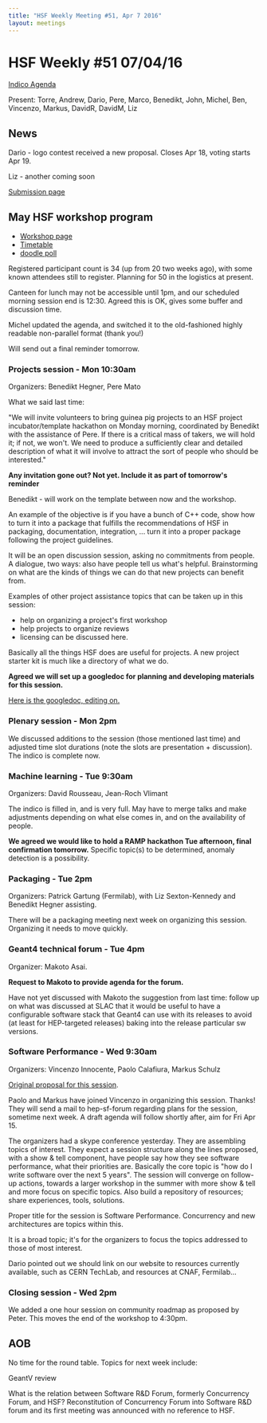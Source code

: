 ```yaml
---
title: "HSF Weekly Meeting #51, Apr 7 2016"
layout: meetings
---
```


# HSF Weekly #51 07/04/16

[Indico Agenda](https://indico.cern.ch/event/517375/)

Present: Torre, Andrew, Dario, Pere, Marco, Benedikt, John, Michel, Ben,
Vincenzo, Markus, DavidR, DavidM, Liz

## News

Dario - logo contest received a new proposal. Closes Apr 18, voting starts
Apr 19.

Liz - another coming soon

[Submission page](http://it.wikitolearn.org/Main_HSF_Page/Some_proposals_for_the_HSF_logo)

## May HSF workshop program

- [Workshop page](https://indico.cern.ch/event/496146/)
- [Timetable](https://indico.cern.ch/event/496146/other-view?view=standard)
- [doodle poll](http://doodle.com/poll/8hpxredhnci2i8xh)

Registered participant count is 34 (up from 20 two weeks ago), with some known
attendees still to register. Planning for 50 in the logistics at present.

Canteen for lunch may not be accessible until 1pm, and our scheduled morning
session end is 12:30. Agreed this is OK, gives some buffer and discussion time.

Michel updated the agenda, and switched it to the old-fashioned highly readable
non-parallel format (thank you!)

Will send out a final reminder tomorrow.

### Projects session - Mon 10:30am

Organizers: Benedikt Hegner, Pere Mato

What we said last time:

"We will invite volunteers to bring guinea pig projects to an HSF project
incubator/template hackathon on Monday morning, coordinated by Benedikt with the
assistance of Pere. If there is a critical mass of takers, we will hold it; if
not, we won't. We need to produce a sufficiently clear and detailed description
of what it will involve to attract the sort of people who should be interested."

**Any invitation gone out? Not yet. Include it as part of tomorrow's reminder**

Benedikt - will work on the template between now and the workshop.

An example of the objective is if you have a bunch of C++ code, show how to turn
it into a package that fulfills the recommendations of HSF in packaging,
documentation, integration, ... turn it into a proper package following the
project guidelines.

It will be an open discussion session, asking no commitments from people. A
dialogue, two ways: also have people tell us what's helpful. Brainstorming on
what are the kinds of things we can do that new projects can benefit from.

Examples of other project assistance topics that can be taken up in this
session:

- help on organizing a project's first workshop
- help projects to organize reviews
- licensing can be discussed here.

Basically all the things HSF does are useful for projects. A new project starter
kit is much like a directory of what we do.

**Agreed we will set up a googledoc for planning and developing materials for
this session.**

[Here is the googledoc, editing on.](https://docs.google.com/document/d/1ODIlTrPqOgqg_0w9w9IGiulbzrv5GhUldnpF9xLxhig/edit?usp=sharing)

### Plenary session - Mon 2pm

We discussed additions to the session (those mentioned last time) and adjusted
time slot durations (note the slots are presentation + discussion). The indico
is complete now.

### Machine learning - Tue 9:30am

Organizers: David Rousseau, Jean-Roch Vlimant

The indico is filled in, and is very full. May have to merge talks and make
adjustments depending on what else comes in, and on the availability of people.

**We agreed we would like to hold a RAMP hackathon Tue afternoon, final
confirmation tomorrow.** Specific topic(s) to be determined, anomaly detection
is a possibility.

### Packaging - Tue 2pm

Organizers: Patrick Gartung (Fermilab), with Liz Sexton-Kennedy and Benedikt
Hegner assisting.

There will be a packaging meeting next week on organizing this session.
Organizing it needs to move quickly.

### Geant4 technical forum - Tue 4pm

Organizer: Makoto Asai.

**Request to Makoto to provide agenda for the forum.**

Have not yet discussed with Makoto the suggestion from last time: follow up on
what was discussed at SLAC that it would be useful to have a configurable
software stack that Geant4 can use with its releases to avoid (at least for
HEP-targeted releases) baking into the release particular sw versions.

### Software Performance - Wed 9:30am

Organizers: Vincenzo Innocente, Paolo Calafiura, Markus Schulz

[Original proposal for this session](https://docs.google.com/document/d/1IwY3EiTuCkUI_YXcq7-N265MzA-5iJpl87bR22vfmk0/edit?usp=sharing).

Paolo and Markus have joined Vincenzo in organizing this session. Thanks! They
will send a mail to hep-sf-forum regarding plans for the session, sometime next
week. A draft agenda will follow shortly after, aim for Fri Apr 15.

The organizers had a skype conference yesterday. They are assembling topics of
interest. They expect a session structure along the lines proposed, with a show
& tell component, have people say how they see software performance, what their
priorities are. Basically the core topic is "how do I write software over the
next 5 years". The session will converge on follow-up actions, towards a larger
workshop in the summer with more show & tell and more focus on specific topics.
Also build a repository of resources; share experiences, tools, solutions.

Proper title for the session is Software Performance. Concurrency and new
architectures are topics within this.

It is a broad topic; it's for the organizers to focus the topics addressed to
those of most interest.

Dario pointed out we should link on our website to resources currently
available, such as CERN TechLab, and resources at CNAF, Fermilab...

### Closing session - Wed 2pm

We added a one hour session on community roadmap as proposed by Peter. This
moves the end of the workshop to 4:30pm.

## AOB

No time for the round table. Topics for next week include:

GeantV review

What is the relation between Software R&D Forum, formerly Concurrency Forum, and
HSF? Reconstitution of Concurrency Forum into Software R&D forum and its first
meeting was announced with no reference to HSF.
